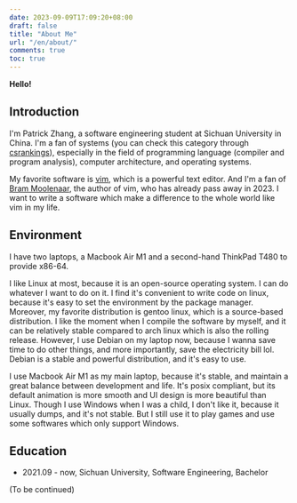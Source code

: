 ```yaml
---
date: 2023-09-09T17:09:20+08:00
draft: false
title: "About Me"
url: "/en/about/"
comments: true
toc: true
---
```


**Hello!**

## Introduction

I'm Patrick Zhang, a software engineering student at Sichuan University in China. I'm a fan of systems (you can check this category through [csrankings](https://csrankings.org/)), especially in the field of programming language (compiler and program analysis), computer architecture, and operating systems.

My favorite software is [vim](https://www.vim.org/), which is a powerful text editor. And I'm a fan of [Bram Moolenaar](https://en.wikipedia.org/wiki/Bram_Moolenaar), the author of vim, who has already pass away in 2023. I want to write a software which make a difference to the whole world like vim in my life.

## Environment

I have two laptops, a Macbook Air M1 and a second-hand ThinkPad T480 to provide x86-64.

I like Linux at most, because it is an open-source operating system. I can do whatever I want to do on it. I find it's convenient to write code on linux, because it's easy to set the environment by the package manager. Moreover, my favorite distribution is gentoo linux, which is a source-based distribution. I like the moment when I compile the software by myself, and it can be relatively stable compared to arch linux which is also the rolling release. However, I use Debian on my laptop now, because I wanna save time to do other things, and more importantly, save the electricity bill lol. Debian is a stable and powerful distribution, and it's easy to use.

I use Macbook Air M1 as my main laptop, because it's stable, and maintain a great balance between development and life. It's posix compliant, but its default animation is more smooth and UI design is more beautiful than Linux. Though I use Windows when I was a child, I don't like it, because it usually dumps, and it's not stable. But I still use it to play games and use some softwares which only support Windows.

## Education

- 2021.09 - now, Sichuan University, Software Engineering, Bachelor

(To be continued)

